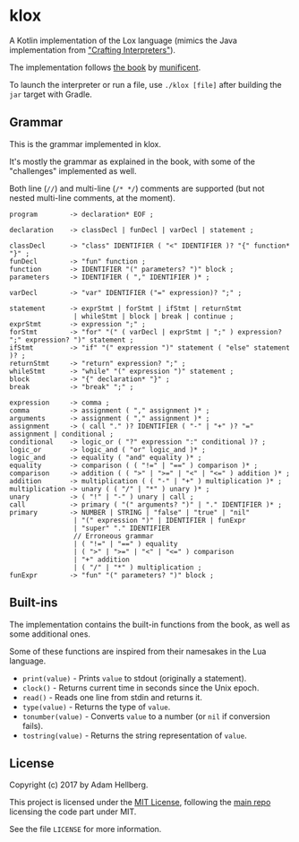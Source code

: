 # klox
A Kotlin implementation of the Lox language (mimics the Java implementation from ["Crafting Interpreters"][book]).

The implementation follows [the book][book] by [munificent][].

To launch the interpreter or run a file, use `./klox [file]` after building the `jar` target with Gradle.

## Grammar

This is the grammar implemented in klox.

It's mostly the grammar as explained in the book, with some of the "challenges" implemented as well.

Both line (`//`) and multi-line (`/* */`) comments are supported (but not nested multi-line comments, at the moment).

```
program        -> declaration* EOF ;

declaration    -> classDecl | funDecl | varDecl | statement ;

classDecl      -> "class" IDENTIFIER ( "<" IDENTIFIER )? "{" function* "}" ;
funDecl        -> "fun" function ;
function       -> IDENTIFIER "(" parameters? ")" block ;
parameters     -> IDENTIFIER ( "," IDENTIFIER )* ;

varDecl        -> "var" IDENTIFIER ("=" expression)? ";" ;

statement      -> exprStmt | forStmt | ifStmt | returnStmt
                | whileStmt | block | break | continue ;
exprStmt       -> expression ";" ;
forStmt        -> "for" "(" ( varDecl | exprStmt | ";" ) expression? ";" expression? ")" statement ;
ifStmt         -> "if" "(" expression ")" statement ( "else" statement )? ;
returnStmt     -> "return" expression? ";" ;
whileStmt      -> "while" "(" expression ")" statement ;
block          -> "{" declaration* "}" ;
break          -> "break" ";" ;

expression     -> comma ;
comma          -> assignment ( "," assignment )* ;
arguments      -> assignment ( "," assignment )* ;
assignment     -> ( call "." )? IDENTIFIER ( "-" | "+" )? "=" assignment | conditional ;
conditional    -> logic_or ( "?" expression ":" conditional )? ;
logic_or       -> logic_and ( "or" logic_and )* ;
logic_and      -> equality ( "and" equality )* ;
equality       -> comparison ( ( "!=" | "==" ) comparison )* ;
comparison     -> addition ( ( ">" | ">=" | "<" | "<=" ) addition )* ;
addition       -> multiplication ( ( "-" | "+" ) multiplication )* ;
multiplication -> unary ( ( "/" | "*" ) unary )* ;
unary          -> ( "!" | "-" ) unary | call ;
call           -> primary ( "(" arguments? ")" | "." IDENTIFIER )* ;
primary        -> NUMBER | STRING | "false" | "true" | "nil"
                | "(" expression ")" | IDENTIFIER | funExpr
                | "super" "." IDENTIFIER
                // Erroneous grammar
                | ( "!=" | "==" ) equality
                | ( ">" | ">=" | "<" | "<=" ) comparison
                | "+" addition
                | ( "/" | "*" ) multiplication ;
funExpr        -> "fun" "(" parameters? ")" block ;
```

## Built-ins

The implementation contains the built-in functions from the book, as well as some additional ones.

Some of these functions are inspired from their namesakes in the Lua language.

 * `print(value)` - Prints `value` to stdout (originally a statement).
 * `clock()` - Returns current time in seconds since the Unix epoch.
 * `read()` - Reads one line from stdin and returns it.
 * `type(value)` - Returns the type of `value`.
 * `tonumber(value)` - Converts `value` to a number (or `nil` if conversion fails).
 * `tostring(value)` - Returns the string representation of `value`.

## License

Copyright (c) 2017 by Adam Hellberg.

This project is licensed under the [MIT License][mit], following the [main repo][main] licensing the code part under MIT.

See the file `LICENSE` for more information.

[book]: http://www.craftinginterpreters.com/
[munificent]: https://github.com/munificent
[mit]: https://opensource.org/licenses/MIT
[main]: https://github.com/munificent/craftinginterpreters
